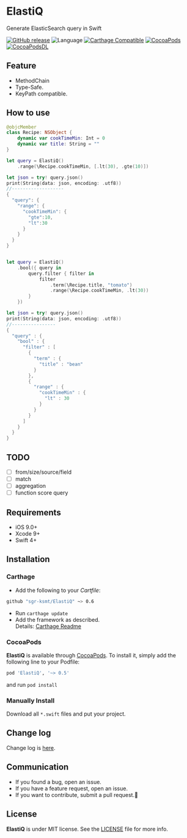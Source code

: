# ElastiQ
Generate ElasticSearch query in Swift


[![GitHub release](https://img.shields.io/github/release/sgr-ksmt/ElastiQ.svg)](https://github.com/sgr-ksmt/ElastiQ/releases)
![Language](https://img.shields.io/badge/language-Swift%204-orange.svg)
[![Carthage Compatible](https://img.shields.io/badge/Carthage-compatible-4BC51D.svg?style=flat)](https://github.com/Carthage/Carthage)
[![CocoaPods](https://img.shields.io/badge/Cocoa%20Pods-✓-4BC51D.svg?style=flat)](https://cocoapods.org/pods/ElastiQ)
[![CocoaPodsDL](https://img.shields.io/cocoapods/dt/ElastiQ.svg)](https://cocoapods.org/pods/ElastiQ)

## Feature
- MethodChain
- Type-Safe.
- KeyPath compatible.

## How to use

```swift
@objcMember
class Recipe: NSObject {
    dynamic var cookTimeMin: Int = 0
    dynamic var title: String = ""
}

let query = ElastiQ()
    .range(\Recipe.cookTimeMin, [.lt(30), .gte(10)])

let json = try! query.json()
print(String(data: json, encoding: .utf8))
//-------------------
{
  "query": {
    "range": {
      "cookTimeMin": {
        "gte":10,
        "lt":30
      }
    }
  }
}


let query = ElastiQ()
    .bool({ query in
        query.filter { filter in
            filter
                .term(\Recipe.title, "tomato")
                .range(\Recipe.cookTimeMin, .lt(30))
        }
    })

let json = try! query.json()
print(String(data: json, encoding: .utf8))
//----------------
{
  "query" : {
    "bool" : {
      "filter" : [
        {
          "term" : {
            "title" : "bean"
          }
        },
        {
          "range" : {
            "cookTimeMin" : {
              "lt" : 30
            }
          }
        }
      ]
    }
  }
}
```

## TODO
- [ ] from/size/source/field
- [ ] match
- [ ] aggregation
- [ ] function score query

## Requirements
- iOS 9.0+
- Xcode 9+
- Swift 4+

## Installation

### Carthage

- Add the following to your *Cartfile*:

```bash
github "sgr-ksmt/ElastiQ" ~> 0.6
```

- Run `carthage update`
- Add the framework as described.
<br> Details: [Carthage Readme](https://github.com/Carthage/Carthage#adding-frameworks-to-an-application)


### CocoaPods

**ElastiQ** is available through [CocoaPods](http://cocoapods.org). To install
it, simply add the following line to your Podfile:

```ruby
pod 'ElastiQ', '~> 0.5'
```

and run `pod install`

### Manually Install
Download all `*.swift` files and put your project.

## Change log
Change log is [here](https://github.com/sgr-ksmt/ElastiQ/blob/master/CHANGELOG.md).

## Communication
- If you found a bug, open an issue.
- If you have a feature request, open an issue.
- If you want to contribute, submit a pull request.:muscle:

## License

**ElastiQ** is under MIT license. See the [LICENSE](LICENSE) file for more info.
